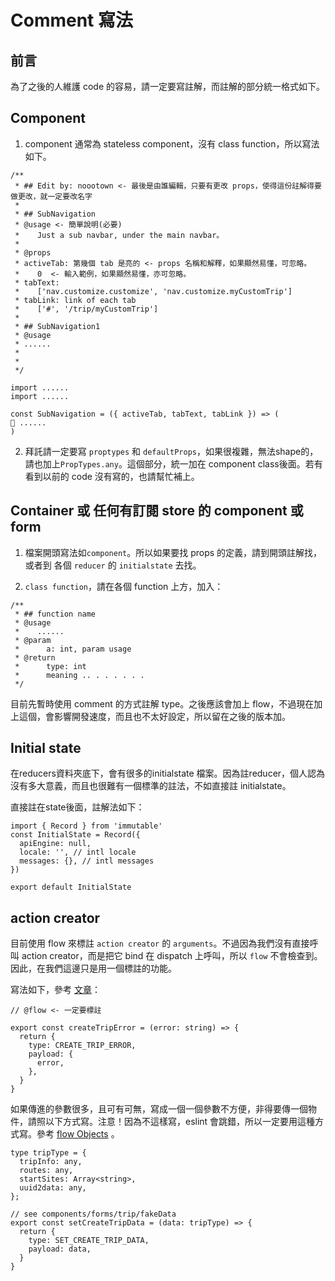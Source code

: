# Comment 寫法

## 前言

為了之後的人維護 code 的容易，請一定要寫註解，而註解的部分統一格式如下。

## Component

1. component 通常為 stateless component，沒有 class function，所以寫法如下。

```
/**
 * ## Edit by: noootown <- 最後是由誰編輯，只要有更改 props，使得這份註解得要做更改，就一定要改名字
 *
 * ## SubNavigation
 * @usage <- 簡單說明(必要)
 *    Just a sub navbar, under the main navbar。
 *
 * @props
 * activeTab: 第幾個 tab 是亮的 <- props 名稱和解釋，如果顯然易懂，可忽略。
 *    0  <- 輸入範例，如果顯然易懂，亦可忽略。
 * tabText:
 *    ['nav.customize.customize', 'nav.customize.myCustomTrip']
 * tabLink: link of each tab
 *    ['#', '/trip/myCustomTrip']
 *
 * ## SubNavigation1
 * @usage
 * ......
 *
 * 
 */

import ......
import ......

const SubNavigation = ({ activeTab, tabText, tabLink }) => (
 ......
)
```
2. 拜託請一定要寫 ```proptypes``` 和 ```defaultProps```，如果很複雜，無法shape的，請也加上```PropTypes.any```。這個部分，統一加在 component class後面。若有看到以前的 code 沒有寫的，也請幫忙補上。

## Container 或 任何有訂閱 store 的 component 或 form

1. 檔案開頭寫法如```component```。所以如果要找 props 的定義，請到開頭註解找，或者到 各個 ```reducer``` 的 ```initialstate``` 去找。

2. ```class function```，請在各個 function 上方，加入：
```
/**
 * ## function name
 * @usage
 *    ......
 * @param
 *  	a: int, param usage
 * @return
 * 		type: int
 * 		meaning .. . . . . . .
 */
```
目前先暫時使用 comment 的方式註解 type。之後應該會加上 flow，不過現在加上這個，會影響開發速度，而且也不太好設定，所以留在之後的版本加。

## Initial state

在reducers資料夾底下，會有很多的initialstate 檔案。因為註reducer，個人認為沒有多大意義，而且也很難有一個標準的註法，不如直接註 initialstate。

直接註在state後面，註解法如下：

```
import { Record } from 'immutable'
const InitialState = Record({
  apiEngine: null,
  locale: '', // intl locale
  messages: {}, // intl messages
})

export default InitialState
```
## action creator

目前使用 flow 來標註 ```action creator``` 的 ```arguments```。不過因為我們沒有直接呼叫 action creator，而是把它 bind 在 dispatch 上呼叫，所以 ```flow``` 不會檢查到。因此，在我們這邊只是用一個標註的功能。

寫法如下，參考 [文章](https://flowtype.org/docs/builtins.html#_)：

```
// @flow <- 一定要標註

export const createTripError = (error: string) => {
  return {
    type: CREATE_TRIP_ERROR,
    payload: {
      error,
    },
  }
}

```

如果傳進的參數很多，且可有可無，寫成一個一個參數不方便，非得要傳一個物件，請照以下方式寫。注意！因為不這樣寫，eslint 會跳錯，所以一定要用這種方式寫。參考 [flow Objects](https://flowtype.org/docs/objects.html) 。

```
type tripType = {
  tripInfo: any,
  routes: any,
  startSites: Array<string>,
  uuid2data: any,
};

// see components/forms/trip/fakeData
export const setCreateTripData = (data: tripType) => {
  return {
    type: SET_CREATE_TRIP_DATA,
    payload: data,
  }
}
```













